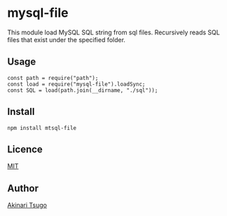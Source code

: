 mysql-file
====

This module load MySQL SQL string from sql files.
Recursively reads SQL files that exist under the specified folder.

## Usage

```
const path = require("path");
const load = require("mysql-file").loadSync;
const SQL = load(path.join(__dirname, "./sql"));
```

## Install

```
npm install mtsql-file
```

## Licence

[MIT](https://github.com/garafu/tool/blob/master/LICENCE)

## Author

[Akinari Tsugo](https://github.com/garafu)


